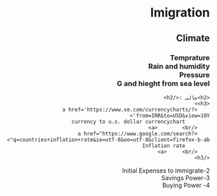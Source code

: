 <html dir="rtl">
<h1>Imigration </h1>
	<h2>
	Climate	
   </h2>
		<h3>
		Temprature <br>
		Rain and humidity  <br>
		Pressure  <br>
		G and hieght from sea level <br>
		</h3>
	
	<h2>مالی :</h2>
	<h3>>
		<a href='https://www.xe.com/currencycharts/?from=IRR&to=USD&view=10Y'>
			currency to u.s. dollar currencychart
		</a>		<br>
		<a href="https://www.google.com/search?q=countries+inflation+rate&ie=utf-8&oe=utf-8&client=firefox-b-ab">
			Inflation rate
		</a>     <br>
	</h3>

</a>
2-Initial Expenses to immigrate<br>
3-Savings Power <br>
4- Buying Power <br>


</html>
